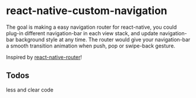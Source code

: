 react-native-custom-navigation
===================
The goal is making a easy navigation router for react-native, you could plug-in different navigation-bar in each view stack, and update navigation-bar background style at any time. The router would give your navigation-bar a smooth transition animation when push, pop or swipe-back gesture.

Inspired by [react-native-router](https://github.com/t4t5/react-native-router)!

Todos
-----
less and clear code
